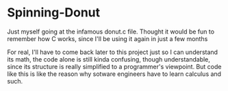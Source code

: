# Spinning-Donut
Just myself going at the infamous donut.c file. Thought it would be fun to remember how C works, since I'll be using it again in just a few months

For real, I'll have to come back later to this project just so I can understand its math, the code alone is still kinda confusing, though understandable, since its structure is really simplified to a programmer's viewpoint. But code like this is like the reason why sotware engineers have to learn calculus and such.